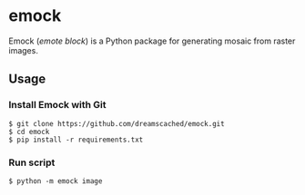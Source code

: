 # emock

Emock (*emote block*) is a Python package for generating mosaic from raster images.

## Usage

### Install Emock with Git

```shell
$ git clone https://github.com/dreamscached/emock.git
$ cd emock
$ pip install -r requirements.txt
```

### Run script

```shell
$ python -m emock image
```